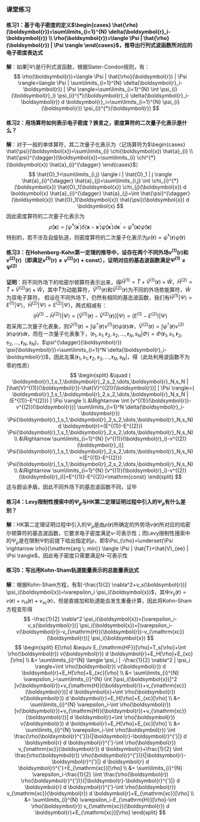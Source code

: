 ### 课堂练习 ###
#### 练习1：基于电子密度的定义$\begin{cases} \hat{\rho}(\boldsymbol{r})=\sum\limits_{i=1}^{N} \delta(\boldsymbol{r}_i-\boldsymbol{r}) \\ \rho(\boldsymbol{r})=\langle \Psi | \hat{\rho}(\boldsymbol{r}) | \Psi \rangle \end{cases}$，推导出行列式波函数所对应的电子密度表达式 ####
**解**：如果$| \Psi \rangle$是行列式波函数，根据Slater-Condon规则，有：
$$
\rho(\boldsymbol{r})=\langle \Psi | \hat{\rho}(\boldsymbol{r}) | \Psi \rangle=\langle \Psi | \sum\limits_{i=1}^{N} \delta(\boldsymbol{r}_i-\boldsymbol{r}) | \Psi \rangle=\sum\limits_{i=1}^{N} \int \psi_{i}(\boldsymbol{r}_i) \psi_{i}^{*}(\boldsymbol{r}_i) \delta(\boldsymbol{r}_i-\boldsymbol{r}) d \boldsymbol{r}_i=\sum\limits_{i=1}^{N} \psi_{i}(\boldsymbol{r}) \psi_{i}^{*}(\boldsymbol{r})
$$
#### 练习2：用场算符如何表示电子密度？换言之，密度算符的二次量子化表示是什么？ ####
**解**：对于一般的单体算符，其二次量子化表示为（记场算符为$\begin{cases} \hat{\psi}(\boldsymbol{x})=\sum\limits_{i} \chi(\boldsymbol{x}) \hat{a}_{i} \\ \hat{\psi}^{\dagger}(\boldsymbol{x})=\sum\limits_{i} \chi^{*}(\boldsymbol{x}) \hat{a}_{i}^{\dagger} \end{cases}$）
$$
\hat{O}_1=\sum\limits_{i,j} \langle i | \hat{O}_1 | j \rangle \hat{a}_{i}^{\dagger} \hat{a}_{j}=\sum\limits_{i,j} \int \chi_{i}^{*}(\boldsymbol{x}) \hat{O}_1(\boldsymbol{x}) \chi_{j}(\boldsymbol{x}) d \boldsymbol{x} \hat{a}_{i}^{\dagger} \hat{a}_{j}=\int \hat{\psi}^{\dagger}(\boldsymbol{x}) \hat{O}_1(\boldsymbol{x}) \hat{\psi}(\boldsymbol{x}) d \boldsymbol{x}
$$
因此密度算符的二次量子化表示为
$$
\hat{\rho}(\boldsymbol{x})=\int \hat{\psi}^{\dagger}(\boldsymbol{x}^{'}) \delta(\boldsymbol{x}-\boldsymbol{x}^{'}) \hat{\psi}(\boldsymbol{x}^{'}) d \boldsymbol{x}^{'}=\hat{\psi}^{\dagger}(\boldsymbol{x}) \hat{\psi}(\boldsymbol{x})
$$
特别的，若不涉及自旋轨道，则密度算符的二次量子化表示为$\hat{\rho}(\boldsymbol{r})=\hat{\psi}^{\dagger}(\boldsymbol{r}) \hat{\psi}(\boldsymbol{r})$
#### 练习3：在Hohenberg-Kohn第一定理的推导中，设存在两个不同外场$v^{(1)}(\boldsymbol{r})$和$v^{(2)}(\boldsymbol{r})$（即满足$v^{(1)}(\boldsymbol{r}) \neq v^{(2)}(\boldsymbol{r})+\mathrm{const}$），证明对应的基态波函数满足$\Psi^{(1)} \neq \Psi^{(2)}$ ####
**证明**：将不同外场下的哈密尔顿算符表示出来，得$\hat{H}^{(1)}=\hat{T}+\hat{V}^{(1)}(\boldsymbol{r})+\hat{W}$，$\hat{H}^{(2)}=\hat{T}+\hat{V}^{(2)}(\boldsymbol{r})+\hat{W}$，其中$\hat{T}$为动能算符，$\hat{V}^{(1)}(\boldsymbol{r})$和$\hat{V}^{(2)}(\boldsymbol{r})$为不同的外场势能算符，$\hat{W}$为双电子算符。
假设在不同外场下，仍然有相同的基态波函数，我们有$\hat{H}^{(1)} | \Psi \rangle=E^{(1)} | \Psi \rangle$，$\hat{H}^{(2)} | \Psi \rangle=E^{(2)} | \Psi \rangle$，两式相减有：
$$
(\hat{H}^{(1)}-\hat{H}^{(2)}) | \Psi \rangle=[\hat{V}^{(1)}(\boldsymbol{r})-\hat{V}^{(2)}(\boldsymbol{r})] | \Psi \rangle=(E^{(1)}-E^{(2)}) | \Psi \rangle
$$
若采用二次量子化表象，则$\hat{V}^{(1)}(\boldsymbol{r})=\int \psi^{\dagger}(\boldsymbol{r}) v^{(1)}(\boldsymbol{r}) \psi(\boldsymbol{r}) d \boldsymbol{r}$，$\hat{V}^{(2)}(\boldsymbol{r})=\int \psi^{\dagger}(\boldsymbol{r}) v^{(2)}(\boldsymbol{r}) \psi(\boldsymbol{r}) d \boldsymbol{r}$，而在一次量子化表象下，$( \boldsymbol{r}_1,s_1,\boldsymbol{r}_2,s_2,\dots,\boldsymbol{r}_N,s_N | \Phi \rangle=\Phi(\boldsymbol{r}_1,s_1,\boldsymbol{r}_2,s_2,\dots,\boldsymbol{r}_N,s_N)$，$\psi^{\dagger}(\boldsymbol{r}) \psi(\boldsymbol{r})=\sum\limits_{i=1}^N \delta(\boldsymbol{r}_i-\boldsymbol{r})$，因此左乘$( \boldsymbol{r}_1,s_1,\boldsymbol{r}_2,s_2,\dots,\boldsymbol{r}_N,s_N |$，得（此处利用波函数不为零的性质）
$$
\begin{split} &\quad ( \boldsymbol{r}_1,s_1,\boldsymbol{r}_2,s_2,\dots,\boldsymbol{r}_N,s_N | [\hat{V}^{(1)}(\boldsymbol{r})-\hat{V}^{(2)}(\boldsymbol{r})] | \Psi \rangle=( \boldsymbol{r}_1,s_1,\boldsymbol{r}_2,s_2,\dots,\boldsymbol{r}_N,s_N | (E^{(1)}-E^{(2)}) | \Psi \rangle \\ &\Rightarrow \int [v^{(1)}(\boldsymbol{r})-v^{(2)}(\boldsymbol{r})] \sum\limits_{i=1}^N \delta(\boldsymbol{r}_i-\boldsymbol{r}) \Psi(\boldsymbol{r}_1,s_1,\boldsymbol{r}_2,s_2,\dots,\boldsymbol{r}_N,s_N) d \boldsymbol{r}=(E^{(1)}-E^{(2)}) \Psi(\boldsymbol{r}_1,s_1,\boldsymbol{r}_2,s_2,\dots,\boldsymbol{r}_N,s_N) \\ &\Rightarrow \sum\limits_{i=1}^{N} [v^{(1)}(\boldsymbol{r}_i)-v^{(2)}(\boldsymbol{r}_i)] \Psi(\boldsymbol{r}_1,s_1,\boldsymbol{r}_2,s_2,\dots,\boldsymbol{r}_N,s_N)=(E^{(1)}-E^{(2)}) \Psi(\boldsymbol{r}_1,s_1,\boldsymbol{r}_2,s_2,\dots,\boldsymbol{r}_N,s_N) \\ &\Rightarrow \sum\limits_{i=1}^{N} [v^{(1)}(\boldsymbol{r}_i)-v^{(2)}(\boldsymbol{r}_i)]=E^{(1)}-E^{(2)}=\mathrm{const} \end{split}
$$
这与题设矛盾，因此不同外场下的基态波函数不同，证毕
#### 练习4：Levy限制性搜索中的$\Psi_{\rho}$与HK第二定理证明过程中引入的$\Psi_{\rho}$有什么差别？ ####
**解**：HK第二定理证明过程中引入的$\Psi_{\rho}$是由$\rho(\boldsymbol{r})$所确定的外势场$v(\boldsymbol{r})$所对应的哈密尔顿算符的基态波函数，它要求电子密度满足v-可表示性；而Levy限制性搜索中的$\Psi_{\rho}$是在限制$\Psi$的前提下给出指定的$\rho$，即$\Psi_{\rho}=\underset{\Psi \rightarrow \rho}{\mathrm{arg \; min}} \langle \Psi | \hat{T}+\hat{V}_{ee} | \Psi \rangle$，因此电子密度只需要满足N-可表示性
#### 练习5：写出用Kohn-Sham轨道能量表示的总能量表达式 ####
**解**：根据Kohn-Sham方程，有$[-\frac{1}{2} \nabla^2+v_s(\boldsymbol{r})] \psi_i(\boldsymbol{x})=\varepsilon_i \psi_i(\boldsymbol{x})$，其中$v_s(\boldsymbol{r})=v(\boldsymbol{r})+v_{\mathrm{H}}(\boldsymbol{r})+v_{\mathrm{xc}}(\boldsymbol{r})$，但是直接加和轨道能会发生重叠计算，因此将Kohn-Sham方程变形得
$$
-\frac{1}{2} \nabla^2 \psi_i(\boldsymbol{x})=[\varepsilon_i-v_s(\boldsymbol{r})] \psi_i(\boldsymbol{x})=[\varepsilon_i-v(\boldsymbol{r})-v_{\mathrm{H}}(\boldsymbol{r})-v_{\mathrm{xc}}(\boldsymbol{r})] \psi_i(\boldsymbol{x})
$$
$$
\begin{split} E[\rho] &\equiv E_{\mathrm{HF}}[\rho]=T_s[\rho]+\int \rho(\boldsymbol{r}) v(\boldsymbol{r}) d \boldsymbol{r}+E_H[\rho]+E_{xc}[\rho] \\ &= \sum\limits_{i}^{N} \langle \psi_i | -\frac{1}{2} \nabla^2 | \psi_i \rangle+\int \rho(\boldsymbol{r}) v(\boldsymbol{r}) d \boldsymbol{r}+E_H[\rho]+E_{xc}[\rho] \\ &= \sum\limits_{i}^{N} \varepsilon_i-\sum\limits_{i}^{N} \int |\psi_i(\boldsymbol{x})|^2 [v(\boldsymbol{r})+v_{\mathrm{H}}(\boldsymbol{r})+v_{\mathrm{xc}}(\boldsymbol{r})] d \boldsymbol{x}+\int \rho(\boldsymbol{r}) v(\boldsymbol{r}) d \boldsymbol{r}+E_H[\rho]+E_{xc}[\rho] \\ &= \sum\limits_{i}^{N} \varepsilon_i-\int \rho(\boldsymbol{r}) [v(\boldsymbol{r})+v_{\mathrm{H}}(\boldsymbol{r})+v_{\mathrm{xc}}(\boldsymbol{r})] d \boldsymbol{r}+\int \rho(\boldsymbol{r}) v(\boldsymbol{r}) d \boldsymbol{r}+E_H[\rho]+E_{xc}[\rho] \\ &= \sum\limits_{i}^{N} \varepsilon_i-\int \rho(\boldsymbol{r}) \int \frac{\rho(\boldsymbol{r}^{'})}{|\boldsymbol{r}-\boldsymbol{r}^{'}|} d \boldsymbol{r} d \boldsymbol{r}^{'}-\int \rho(\boldsymbol{r}) v_{\mathrm{xc}}(\boldsymbol{r}) d \boldsymbol{r}+\frac{1}{2} \iint \frac{\rho(\boldsymbol{r}) \rho(\boldsymbol{r}^{'})}{|\boldsymbol{r}-\boldsymbol{r}^{'}|} d \boldsymbol{r} d \boldsymbol{r}^{'}+E_{\mathrm{xc}}[\rho] \\ &= \sum\limits_{i}^{N} \varepsilon_i-\frac{1}{2} \iint \frac{\rho(\boldsymbol{r}) \rho(\boldsymbol{r}^{'})}{|\boldsymbol{r}-\boldsymbol{r}^{'}|} d \boldsymbol{r} d \boldsymbol{r}^{'}-\int \rho(\boldsymbol{r}) v_{\mathrm{xc}}(\boldsymbol{r}) d \boldsymbol{r}+E_{\mathrm{xc}}[\rho] \\ &= \sum\limits_{i}^{N} \varepsilon_i-E_{\mathrm{H}}[\rho]-\int \rho(\boldsymbol{r}) v_{\mathrm{xc}}(\boldsymbol{r}) d \boldsymbol{r}+E_{\mathrm{xc}}[\rho] \end{split}
$$